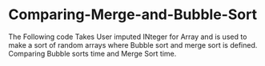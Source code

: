 # Comparing-Merge-and-Bubble-Sort

The Following code Takes User imputed INteger for Array and is used to make a sort of random arrays where Bubble sort and merge sort is defined. Comparing Bubble sorts time and Merge Sort time.
